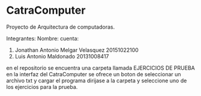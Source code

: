 # CatraComputer
Proyecto de Arquitectura de computadoras.

Integrantes:
        Nombre:                                   cuenta:
1. Jonathan Antonio Melgar Velasquez             20151022100
2. Luis Antonio Maldonado                        20131008417

en el repositorio se encuentra una carpeta llamada EJERCICIOS DE PRUEBA en la interfaz del CatraComputer se ofrece un boton de seleccionar un archivo txt y cargar el programa dirijase a la carpeta y seleccione uno de los ejercicios para la prueba.
